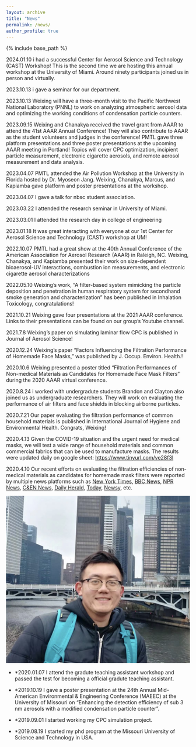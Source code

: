 ```yaml
---
layout: archive
title: "News"
permalink: /news/
author_profile: true
---
```


{% include base_path %}

2024.01.10 i had a successful Center for Aerosol Science and Technology (CAST) Workshop! This is the second time we are hosting this annual workshop at the University of Miami. Around ninety participants joined us in person and virtually. 

2023.10.13 i gave a seminar for our department. 

2023.10.13 Weixing will have a three-month visit to the Pacific Northwest National Laboratory (PNNL) to work on analyzing atmospheric aerosol data and optimizing the working conditions of condensation particle counters. 

2023.09.15 Weixing and Chanakya received the travel grant from AAAR to attend the 41st AAAR Annual Conference! They will also contribute to AAAR as the student volunteers and judges in the conference! PMTL gave three platform presentations and three poster presentations at the upcoming AAAR meeting in Portland! Topics will cover CPC optimization, incipient particle measurement, electronic cigarette aerosols, and remote aerosol measurement and data analysis. 

2023.04.07 PMTL attended the Air Pollution Workshop at the University in Florida hosted by Dr. Myoseon Jang. Weixing, Chanakya, Marcus, and Kapiamba gave platform and poster presentations at the workshop.

2023.04.07 I gave a talk for nbsc student association.

2023.03.22 I attended the research seminar in University of Miami.

2023.03.01 I attended the research day in college of engineering

2023.01.18 It was great interacting with everyone at our 1st Center for Aerosol Science and Technology (CAST) workshop at UM! 

2022.10.07 PMTL had a great show at the 40th Annual Conference of the American Association for Aerosol Research (AAAR) in Raleigh, NC. Weixing, Chanakya, and Kapiamba presented their work on size-dependent bioaerosol-UV interactions, combustion ion measurements, and electronic cigarette aerosol characterizations

2022.05.10 Weixing’s work, “A filter-based system mimicking the particle deposition and penetration in human respiratory system for secondhand smoke generation and characterization” has been published in Inhalation Toxicology, congratulations!

2021.10.21 Weixing gave four presentations at the 2021 AAAR conference. Links to their presentations can be found on our group’s Youtube channel.

2021.7.8 Weixing’s paper on simulating laminar flow CPC is published in Journal of Aerosol Science!

2020.12.24 Weixing’s paper “Factors Influencing the Filtration Performance of Homemade Face Masks,” was published by  J. Occup. Environ. Health.!

2020.10.6 Weixing presented a poster titled “Filtration Performances of Non-medical Materials as Candidates for Homemade Face Mask Filters” during the 2020 AAAR virtual conference.

2020.8.24 i worked with undergradute students Brandon and Clayton also joined us as undergraduate researchers. They will work on evaluating the performance of air filters and face shields in blocking airborne particles.

2020.7.21 Our paper evaluating the filtration performance of common household materials is published in International Journal of Hygiene and Environmental Health. Congrats, Weixing!

2020.4.13 Given the COVID-19 situation and the urgent need for medical masks, we will test a wide range of household materials and common commercial fabrics that can be used to manufacture masks. The results were updated daily on google sheet: https://www.tinyurl.com/ve28f3l

2020.4.10 Our recent efforts on evaluating the filtration efficiencies of non-medical materials as candidates for homemade mask filters were reported by multiple news platforms such as [New York Times](https://www.nytimes.com/article/coronavirus-homemade-mask-material-DIY-face-mask-ppe.html), [BBC News](https://www.bbc.com/future/article/20200504-coronavirus-what-is-the-best-kind-of-face-mask), [NPR News](https://www.npr.org/sections/goatsandsoda/2020/04/22/840146830/adding-a-nylon-stocking-layer-could-boost-protection-from-cloth-masks-study-find), [C&EN News](https://cen.acs.org/materials/Scientists-take-closer-look-materials/98/i25), [Daily Herald](https://www.dailyherald.com/news/20200407/what-makes-for-a-good-homemade-face-mask/), [Today](https://www.today.com/style/what-type-fabric-best-face-masks-t179615), [Newsy](https://scrippsnews.com/stories/which-diy-masks-actually-work/), etc.

![Example Image](/images/weixing_photo_3.jpg "This is an example image")

- *2020.01.07 I attend the gradute teaching assistant workshop and passed the test for becoming a official gradute teaching assistant.

- *2019.10.19 I gave a poster presentation at the 24th Annual Mid-American Environmental & Engineering Conference (MAEEC) at the University of Missouri on “Enhancing the detection efficiency of sub 3 nm aerosols with a modified condensation particle counter”.

- *2019.09.01 I started working my CPC simulation project.

- *2019.08.19 I started my phd program at the Missouri University of Science and Technology in USA.
